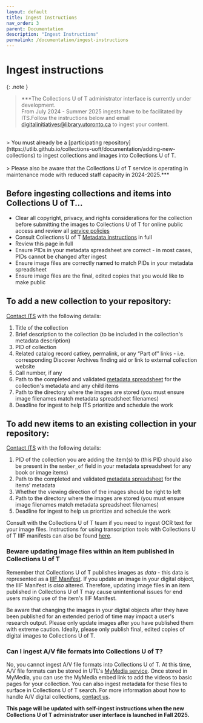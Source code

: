 ```yaml
---
layout: default
title: Ingest Instructions
nav_order: 3
parent: Documentation
description: "Ingest Instructions"
permalink: /documentation/ingest-instructions
---
```


# Ingest instructions

{: .note }
> ***The Collections U of T administrator interface is currently under development.<br />From July 2024 - Summer 2025 ingests have to be facilitated by ITS.Follow the instructions below and email [digitalinitiatives@library.utoronto.ca](mailto:digitalinitiatives@library.utoronto.ca) to ingest your content.<br />
<br />
> You must already be a [participating repository](https://utlib.github.io/collections-uoft/documentation/adding-new-collections) to ingest collections and images into Collections U of T.<br />
<br />
> Please also be aware that the Collections U of T service is operating in maintenance mode with reduced staff capacity in 2024-2025.***


## Before ingesting collections and items into Collections U of T...

* Clear all copyright, privacy, and rights considerations for the collection before submitting the images to Collections U of T for online public access and review all [service policies](https://utlib.github.io/collections-uoft/#collections-u-of-t-policies)
* Consult Collections U of T [Metadata Instructions](https://utlib.github.io/collections-uoft/documentation/metadata) in full
* Review this page in full
* Ensure PIDs in your metadata spreadsheet are correct - in most cases, PIDs cannot be changed after ingest
* Ensure image files are correctly named to match PIDs in your metadata spreadsheet
* Ensure image files are the final, edited copies that you would like to make public

## To add a new collection to your repository:

[Contact ITS](mailto:digitalinitiatives@library.utoronto.ca) with the following details:

1. Title of the collection
2. Brief description to the collection (to be included in the collection's metadata description)
3. PID of collection
4. Related catalog record catkey, permalink, or any “Part of” links - i.e. corresponding Discover Archives finding aid or link to external collection website
5. Call number, if any
6. Path to the completed and validated [metadata spreadsheet](https://utlib.github.io/collections-uoft/documentation/metadata) for the collection's metadata and any child items
7. Path to the directory where the images are stored (you must ensure image filenames match metadata spreadsheet filenames)
8. Deadline for ingest to help ITS prioritize and schedule the work

## To add new items to an existing collection in your repository:

[Contact ITS](mailto:digitalinitiatives@library.utoronto.ca) with the following details:

1. PID of the collection you are adding  the item(s) to (this PID should also be present in the `member_of` field in your metadata spreadsheet for any book or image items)
2. Path to the completed and validated [metadata spreadsheet](https://utlib.github.io/collections-uoft/documentation/metadata) for the items' metadata
3. Whether the viewing direction of the images should be right to left
4. Path to the directory where the images are stored (you must ensure image filenames match metadata spreadsheet filenames)
5. Deadline for ingest to help us prioritize and schedule the work

Consult with the Collections U of T team if you need to ingest OCR text for your image files. Instructions for using transcription tools with Collections U of T IIIF manifests can also be found [here](https://utlib.github.io/collections-uoft/documentation/transcriptions-with-iiif).

### Beware updating image files within an item published in Collections U of T

Remember that Collections U of T publishes images as _data_ - this data is represented as a [IIIF Manifest](https://iiif.io/guides/using_iiif_resources/). If you update an image in your digital object, the IIIF Manifest is *also* altered. Therefore, updating image files in an item published in Collections U of T may cause unintentional issues for end users making use of the item's IIIF Manifest. 

Be aware that changing the images in your digital objects after they have been published for an extended period of time may impact a user's research output. Please only update images after you have published them with extreme caution. Ideally, please only publish final, edited copies of digital images to Collections U of T. 


### Can I ingest A/V file formats into Collections U of T?

No, you cannot ingest A/V file formats into Collections U of T. At this time, A/V file formats can be stored in UTL's [MyMedia service](https://mymedia.library.utoronto.ca/). Once stored in MyMedia, you can use the MyMedia embed link to add the videos to basic pages for your collection. You can also ingest metadata for these files to surface in Collections U of T search. For more information about how to handle A/V digital collections, [contact us](mailto:digitalinitiatives@library.utoronto.ca).

**This page will be updated with self-ingest instructions when the new Collections U of T administrator user interface is launched in Fall 2025.**
